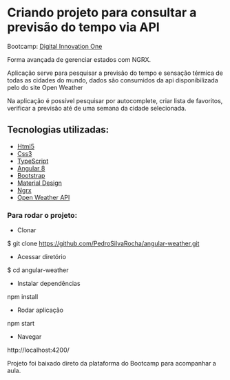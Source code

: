 # Criando projeto para consultar a previsão do tempo via API

Bootcamp: [Digital Innovation One](https://web.digitalinnovation.one/)

Forma avançada de gerenciar estados com NGRX.

Aplicação serve para pesquisar a previsão do tempo e sensação térmica de todas as cidades do mundo, dados são consumidos da api disponibilizada pelo do site Open Weather

Na aplicação é possível pesquisar por autocomplete, criar lista de favoritos, verificar a previsão até de uma semana da cidade selecionada.

## Tecnologias utilizadas:

- [Html5](https://developer.mozilla.org/pt-BR/docs/Web/HTML/HTML5)
- [Css3](https://www.w3schools.com/css/)
- [TypeScript](https://www.typescriptlang.org/)
- [Angular 8](https://angular.io/docs)
- [Bootstrap](https://getbootstrap.com/docs/5.0/getting-started/introduction/)
- [Material Design](https://material.io/components)
- [Ngrx](https://ngrx.io/docs)
- [Open Weather API](https://openweathermap.org/api)

### Para rodar o projeto:

- Clonar

$ git clone https://github.com/PedroSilvaRocha/angular-weather.git

- Acessar diretório

$ cd angular-weather

- Instalar dependências 

npm install

- Rodar aplicação 

npm start

- Navegar

http://localhost:4200/

Projeto foi baixado direto da plataforma do Bootcamp para acompanhar a aula.
